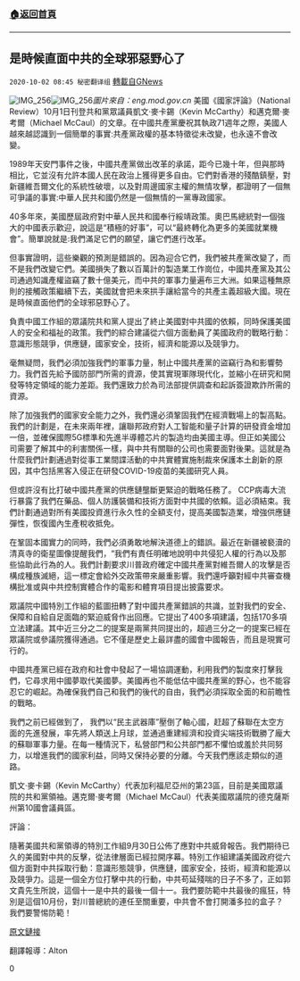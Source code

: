 ###  [:house:返回首頁](https://github.com/ourhimalayas/txt)
---

## 是時候直面中共的全球邪惡野心了
`2020-10-02 08:45 秘密翻译组` [轉載自GNews](https://gnews.org/zh-hant/397407/)

![IMG_256]()![IMG_256](https://s3.amazonaws.com/gnews-media-offload/wp-content/uploads/2020/10/02083340/1-15.png)*圖片來自：eng.mod.gov.cn*
美國《國家評論》（National Review）10月1日刊登共和黨眾議員凱文·麥卡錫（Kevin McCarthy）和邁克爾·麥考爾（Michael McCaul）的文章。在中國共產黨慶祝其執政71週年之際，美國人越來越認識到一個簡單的事實:共產黨政權的基本特徵從未改變，也永遠不會改變。

1989年天安門事件之後，中國共產黨做出改革的承諾，距今已幾十年，但與那時相比，它並沒有允許本國人民在政治上獲得更多自由。它們對香港的殘酷鎮壓，對新疆維吾爾文化的系統性破壞，以及對周邊國家主權的無情攻擊，都證明了一個無可爭議的事實:中華人民共和國仍然是一個無情的一黨專政國家。

40多年來，美國歷屆政府對中華人民共和國奉行綏靖政策。奧巴馬總統對一個強大的中國表示歡迎，說這是“積極的好事”，可以“最終轉化為更多的美國就業機會”。簡單說就是:我們滿足它們的願望，讓它們進行改革。

但事實證明，這些樂觀的預測是錯誤的。因為迎合它們，我們被共產黨改變了，而不是我們改變它們。美國損失了數以百萬計的製造業工作崗位，中國共產黨及其公司通過知識產權盜竊了數十億美元，而中共的軍事力量遍布三大洲。如果這種無原則的接觸政策繼續下去，美國就會把未來拱手讓給當今的共產主義超級大國。現在是時候直面他們的全球邪惡野心了。

負責中國工作組的眾議院共和黨人提出了終止美國對中共國的依賴，同時保護美國人的安全和福祉的政策。我們的綜合建議從六個方面動員了美國政府的戰略行動：意識形態競爭，供應鏈，國家安全，技術，經濟和能源以及競爭力。

毫無疑問，我們必須加強我們的軍事力量，制止中國共產黨的盜竊行為和影響勢力。我們首先給予國防部門所需的資源，使其實現軍隊現代化，並縮小在研究和開發等特定領域的能力差距。我們還致力於為司法部提供調查和起訴簽證欺詐所需的資源。

除了加強我們的國家安全能力之外，我們還必須鞏固我們在經濟戰場上的製高點。我們的計劃是，在未來兩年裡，讓聯邦政府對人工智能和量子計算的研發資金增加一倍，並確保國際5G標準和先進半導體芯片的製造均由美國主導。但正如美國公司需要了解其中的利害關係一樣，與中共有關聯的公司也需要面對後果。這就是為什麼我們計劃通過對從事工業間諜活動的中共實體實施制裁來保護本土創新的原因，其中包括黑客入侵正在研發COVID-19疫苗的美國研究人員。

但或許沒有比打破中國共產黨的供應鏈壟斷更緊迫的戰略任務了。 CCP病毒大流行暴露了我們在藥品、個人防護裝備和技術方面對中共國的依賴。這必須結束。我們計劃通過對所有美國投資進行永久性的全額支付，提高美國製造業，增強供應鏈彈性，恢復國內生產稅收抵免。

在鞏固本國實力的同時，我們必須勇敢地解決道德上的錯誤。最近在新疆被褻瀆的清真寺的衛星圖像提醒我們，“我們有責任明確地說明中共侵犯人權的行為以及那些協助此行為的人。我們計劃要求川普政府確定中國共產黨對維吾爾人的攻擊是否構成種族滅絕，這一標定會給外交政策帶來嚴重影響。我們還呼籲對經中共審查機構批准或與中共控制實體合作的電影和體育項目提出披露要求。

眾議院中國特別工作組的藍圖扭轉了對中國共產黨錯誤的共識，並對我們的安全、保障和自給自足面臨的緊迫威脅作出回應。它提出了400多項建議，包括170多項立法建議。其中近三分之二的提案是兩黨共同提出的，超過三分之一的提案已經在眾議院或參議院獲得通過。它不僅是歷史上最詳盡的國會中國報告，而且是現實可行的。

中國共產黨已經在政府和社會中發起了一場協調運動，利用我們的製度來打擊我們，它尋求用中國夢取代美國夢。美國再也不能低估中國共產黨的野心，也不能容忍它的崛起。為確保我們自己和我們的後代的自由，我們必須採取全面的和前瞻性的戰略。

我們之前已經做到了， 我們以“民主武器庫”壓倒了軸心國，赶超了蘇聯在太空方面的先進發展，率先將人類送上月球，並通過重建經濟和投資尖端技術戰勝了龐大的蘇聯軍事力量。在每一種情況下，私營部門和公共部門都不懼怕或羞於共同努力，以增進我們的國家利益，同時又保持必要的分離。今天我們應該走類似的道路。

凱文·麥卡錫（Kevin McCarthy）代表加利福尼亞州的第23區，目前是美國眾議院的共和黨領袖。邁克爾·麥考爾（Michael McCaul）代表美國眾議院的德克薩斯州第10國會議員區。

評論：

隨著美國共和黨領導的特別工作組9月30日公佈了應對中共威脅報告。我們期待已久的美國對中共的反擊，從法律層面已經拉開序幕。特別工作組建議美國政府從六個方面對中共採取行動：意識形態競爭，供應鏈，國家安全，技術，經濟和能源以及競爭力。這是一個全方位打擊中共的行動，中共苟延殘喘的日子不多了，正如郭文貴先生所說，這個十一是中共的最後一個十一。我們要防範中共最後的瘋狂，特別是這個10月份，對川普總統的連任至關重要，中共會不會打開潘多拉的盒子？我們要警惕防範！

[原文鏈接](https://www.nationalreview.com/2020/10/china-task-force-us-must-get-serious-about-chinese-communist-party/)

翻譯報導：Alton

0
